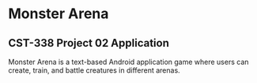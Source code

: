 # Monster Arena
## CST-338 Project 02 Application 
Monster Arena is a text-based Android application game where users can create, train, and battle creatures in different arenas.
